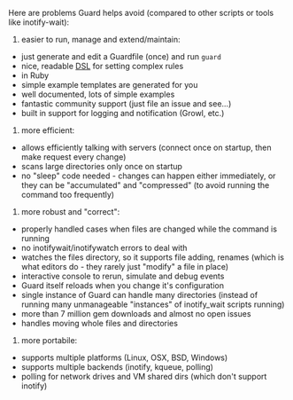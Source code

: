 Here are problems Guard helps avoid (compared to other scripts or tools like inotify-wait):

1. easier to run, manage and extend/maintain:
- just generate and edit a Guardfile (once) and run `guard`
- nice, readable [DSL](https://github.com/guard/guard/wiki/Guardfile-DSL---Configuring-Guard) for setting complex rules
- in Ruby
- simple example templates are generated for you
- well documented, lots of simple examples
- fantastic community support (just file an issue and see...)
- built in support for logging and notification (Growl, etc.)

1. more efficient:
- allows efficiently talking with servers (connect once on startup, then make request every change)
- scans large directories only once on startup
- no "sleep" code needed - changes can happen either immediately, or they can be "accumulated" and "compressed" (to avoid running the command too frequently)


1. more robust and "correct":

- properly handled cases when files are changed while the command is running
- no inotifywait/inotifywatch errors to deal with
- watches the files directory, so it supports file adding, renames (which is what editors do - they rarely just "modify" a file in place)
- interactive console to rerun, simulate and debug events
- Guard itself reloads when you change it's configuration
- single instance of Guard can handle many directories (instead of running many unmanageable "instances" of inotify_wait scripts running)
- more than 7 million gem downloads and almost no open issues
- handles moving whole files and directories

1. more portabile:
- supports multiple platforms (Linux, OSX, BSD, Windows)
- supports multiple backends (inotify, kqueue, polling)
- polling for network drives and VM shared dirs (which don't support inotify)

